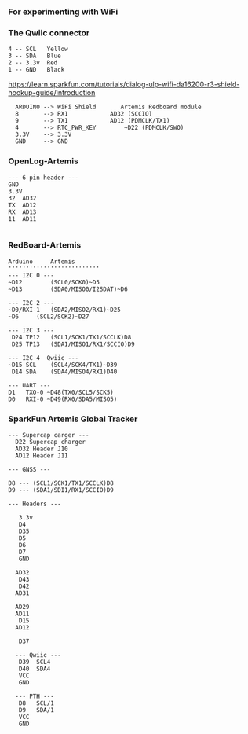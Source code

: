 ### For experimenting with WiFi

### The Qwiic connector
```
4 -- SCL   Yellow
3 -- SDA   Blue
2 -- 3.3v  Red
1 -- GND   Black
```



https://learn.sparkfun.com/tutorials/dialog-ulp-wifi-da16200-r3-shield-hookup-guide/introduction

```
  ARDUINO --> WiFi Shield		Artemis Redboard module
  8       --> RX1			 AD32 (SCCIO)
  9       --> TX1			 AD12 (PDMCLK/TX1)
  4       --> RTC_PWR_KEY		 ~D22 (PDMCLK/SWO)
  3.3V    --> 3.3V
  GND     --> GND
```

### OpenLog-Artemis
```
--- 6 pin header ---
GND
3.3V
32	AD32
TX	AD12
RX	AD13
11	AD11


```

### RedBoard-Artemis
```
Arduino		Artemis
''''''''''''''''''''''''''
--- I2C 0 ---
~D12		(SCL0/SCK0)~D5
~D13		(SDA0/MISO0/I2SDAT)~D6

--- I2C 2 ---
~D0/RXI-1	(SDA2/MISO2/RX1)~D25
~D6		(SCL2/SCK2)~D27

--- I2C 3 ---
 D24 TP12	(SCL1/SCK1/TX1/SCCLK)D8
 D25 TP13	(SDA1/MISO1/RX1/SCCIO)D9

--- I2C 4  Qwiic ---
~D15 SCL	(SCL4/SCK4/TX1)~D39
 D14 SDA	(SDA4/MISO4/RX1)D40

--- UART ---
D1   TXO-0 ~D48(TX0/SCL5/SCK5)
D0   RXI-0 ~D49(RX0/SDA5/MISO5)
```


### SparkFun Artemis Global Tracker
```  
--- Supercap carger ---
  D22 Supercap charger
  AD32 Header J10
  AD12 Header J11

--- GNSS ---

D8 --- (SCL1/SCK1/TX1/SCCLK)D8
D9 --- (SDA1/SDI1/RX1/SCCIO)D9

--- Headers ---
    
   3.3v
   D4
   D35
   D5
   D6
   D7
   GND
  
  AD32
   D43
   D42
  AD31
  
  AD29
  AD11
   D15
  AD12
  
   D37
  
  --- Qwiic ---
   D39  SCL4
   D40  SDA4
   VCC
   GND
  
  --- PTH ---
   D8	SCL/1
   D9	SDA/1
   VCC
   GND
```
